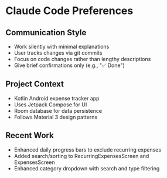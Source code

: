 # Claude Code Preferences

## Communication Style
- Work silently with minimal explanations
- User tracks changes via git commits
- Focus on code changes rather than lengthy descriptions
- Give brief confirmations only (e.g., "✅ Done")

## Project Context
- Kotlin Android expense tracker app
- Uses Jetpack Compose for UI
- Room database for data persistence
- Follows Material 3 design patterns

## Recent Work
- Enhanced daily progress bars to exclude recurring expenses
- Added search/sorting to RecurringExpensesScreen and ExpensesScreen  
- Enhanced category dropdown with search and type filtering